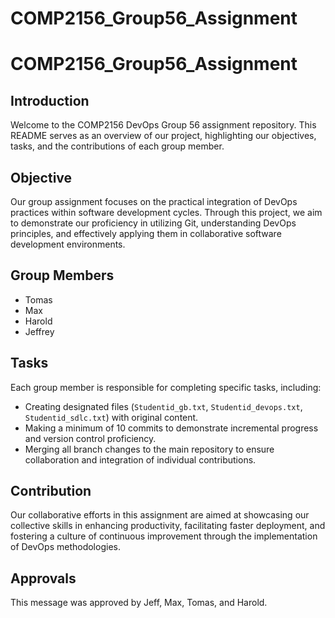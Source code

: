 # COMP2156_Group56_Assignment
# COMP2156_Group56_Assignment

## Introduction

Welcome to the COMP2156 DevOps Group 56 assignment repository. This README serves as an overview of our project, highlighting our objectives, tasks, and the contributions of each group member.

## Objective

Our group assignment focuses on the practical integration of DevOps practices within software development cycles. Through this project, we aim to demonstrate our proficiency in utilizing Git, understanding DevOps principles, and effectively applying them in collaborative software development environments.

## Group Members

- Tomas
- Max
- Harold
- Jeffrey

## Tasks

Each group member is responsible for completing specific tasks, including:

- Creating designated files (`Studentid_gb.txt`, `Studentid_devops.txt`, `Studentid_sdlc.txt`) with original content.
- Making a minimum of 10 commits to demonstrate incremental progress and version control proficiency.
- Merging all branch changes to the main repository to ensure collaboration and integration of individual contributions.

## Contribution

Our collaborative efforts in this assignment are aimed at showcasing our collective skills in enhancing productivity, facilitating faster deployment, and fostering a culture of continuous improvement through the implementation of DevOps methodologies.

## Approvals
This message was approved by Jeff, Max, Tomas, and Harold.
